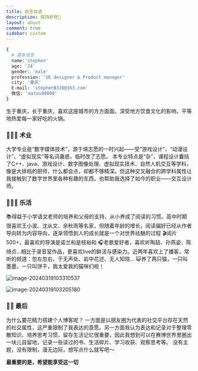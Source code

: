 ```yaml
---
title: 自言自语
description: 保持好奇👀
layout: about
comment: true
sidebar: custom
---
```


```bash
{
  # 基本信息
  name:'stephen'
  age: '24'
  gender: 'male'
  profession: 'UE designer & Product manager'
  city: '重庆'
  E-mail: 'stephen0316@163.com'
  微信: 'matou00000'
}
```
生于重庆，长于重庆，喜欢这座城市的方方面面。深受地方饮食文化的影响，平等地热爱每一家好吃的火锅。

### 🧑🏻‍💻 术业
大学专业是“数字媒体技术”，源于填志愿的一时兴起——受“游戏设计”、“动漫设计”、“虚拟现实”等名词蛊惑，临时改了志愿。
本专业特点是“杂”，课程设计囊括了C++、java、游戏设计、数字图像处理、虚拟现实技术、自然人机交互等学科，像是大排档的厨师，什么都会点，却都不够精深。但这种交叉融合的跨学科属性让我接触到了数字世界里各种有趣的东西，也帮助我选择了如今的职业——交互设计师。

### 💆🏻‍♂️ 乐活
📚得益于小学语文老师的培养和父母的支持，从小养成了阅读的习惯。高中时期很喜欢王小波、沈从文、余秋雨等名家，但随着年龄的增长，阅读偏好已经从作者导向转为内容导向，逐渐领悟到人的成长就是一个对世界祛魅的过程
🎬阅片500+，最喜欢的导演是诺兰和是枝裕和
🎧老歌爱好者，喜欢听陶喆、孙燕姿、陈绮贞...相比于录音室作品，更喜欢live的鲜活与感染力。近两年喜欢上了播客，常听的频道：忽左忽右、于无声处、岩中花述、无人知晓...
😺养了两只猫，一只叫墨墨，一只叫饼干，我太爱我的猫咪们啦！

![image-20240319103310537](https://savemyblogpic-1311313070.cos.ap-chengdu.myqcloud.com/blogpicture/image-20240319103310537.png)

![image-20240319103205180](https://savemyblogpic-1311313070.cos.ap-chengdu.myqcloud.com/blogpicture/image-20240319103205180.png)


### ✍🏻 最后

为什么要花精力搭建个人博客呢？
一方面是以朋友圈为代表的社交平台存在天然的社交属性，这严重限制了我表达的意愿。另一方面我认为表达和记录对于整理零散知识、培养思考习惯、留存生活记忆很重要，因此我想到可以在赛博世界里圈出一块儿自留地，记录一些读过的书、生活碎片、学习收获、观察思考等。
没有主题，没有限制，漫无边际，想写点什么就写吧～

**最重要的是，希望能享受这一切** 

<br/>
<br/>
